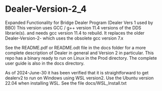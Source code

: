 # Dealer-Version-2_4
Expanded Functionality for Bridge Dealer Program (Dealer Vers 1 used by BBO)
This version uses GCC / g++ version 11.4 versions of the DDS librarie(s). and needs gcc version 11.4 to rebuild.
It replaces the older Dealer-Version-2- which uses the obsolete gcc version 7.x

See the README.pdf or README.odt file in the docs folder for a more complete description 
of Dealer in general and Version 2 in particular.
This repo has a binary ready to run on Linux in the Prod directory.
The complete user guide is also in the docs directory.

As of 2024-June-30 it has been verified that it is straightforward to get dealerv2 to run on Windows using WSL version2. 
Use the Ubuntu version 22.04 when installing WSL. See the file docs/WSL_Install.txt
